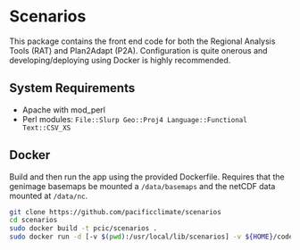 # Scenarios

This package contains the front end code for both the Regional Analysis Tools (RAT) and Plan2Adapt (P2A).  Configuration is quite onerous and developing/deploying using Docker is highly recommended.

## System Requirements

- Apache with mod_perl
- Perl modules: `File::Slurp Geo::Proj4 Language::Functional Text::CSV_XS`

## Docker

Build and then run the app using the provided Dockerfile. Requires that the genimage basemaps be mounted a `/data/basemaps` and the netCDF data mounted at `/data/nc`.

```bash
git clone https://github.com/pacificclimate/scenarios
cd scenarios
sudo docker build -t pcic/scenarios .
sudo docker run -d [-v $(pwd):/usr/local/lib/scenarios] -v ${HOME}/code/scenarios-basemaps/basemaps/:/data/basemaps/ -v /datasets/data5/projects/rat/data/nc:/data/nc -p 5678:80 --name scenarios pcic/scenarios
```
